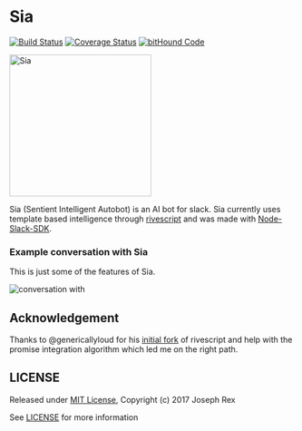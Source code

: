 # Sia
[![Build Status](https://travis-ci.org/josephrexme/sia.svg?branch=master)](https://travis-ci.org/josephrexme/sia)
[![Coverage Status](https://coveralls.io/repos/github/josephrexme/sia/badge.svg?branch=master)](https://coveralls.io/github/josephrexme/sia?branch=master)
[![bitHound Code](https://www.bithound.io/github/josephrexme/sia/badges/code.svg)](https://www.bithound.io/github/josephrexme/sia)

<!-- [![Known Vulnerabilities](https://snyk.io/test/github/snyk/goof/badge.svg)](https://snyk.io/test/github/snyk/goof) -->

<img src="https://cdn.rawgit.com/josephrexme/sia/7aaa9f8b/data/Sia.jpg" alt="Sia" width="250">

Sia (Sentient Intelligent Autobot) is an AI bot for slack. Sia currently uses template based intelligence through [rivescript][1] and was made with [Node-Slack-SDK][2].

### Example conversation with Sia
This is just some of the features of Sia.

![conversation with](https://cdn.rawgit.com/josephrexme/sia/7aaa9f8b/data/conversation.jpg)

## Acknowledgement
Thanks to @genericallyloud for his [initial fork][5] of rivescript and help with the promise integration algorithm which led me on the right path.

## LICENSE
Released under [MIT License][3], Copyright (c) 2017 Joseph Rex

See [LICENSE][4] for more information

[1]: https://www.rivescript.com
[2]: https://github.com/slackapi/node-slack-sdk
[3]: https://opensource.org/licenses/MIT
[4]: https://github.com/josephrexme/sia/blob/master/LICENSE
[5]: https://github.com/genericallyloud/rivescript-js
